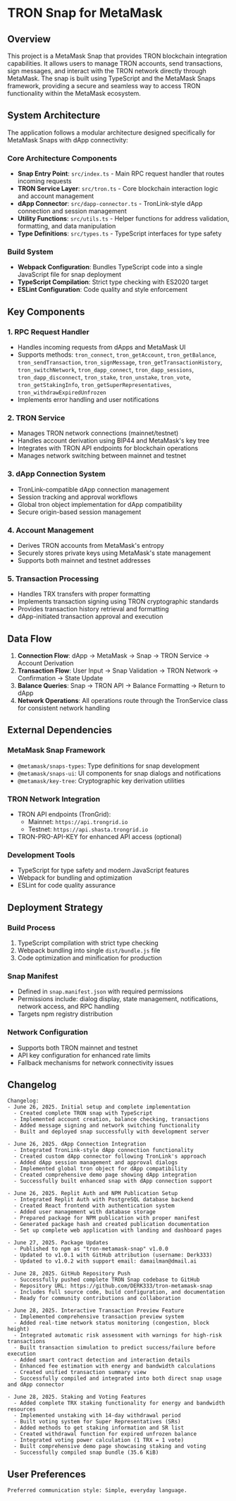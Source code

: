 # TRON Snap for MetaMask

## Overview

This project is a MetaMask Snap that provides TRON blockchain integration capabilities. It allows users to manage TRON accounts, send transactions, sign messages, and interact with the TRON network directly through MetaMask. The snap is built using TypeScript and the MetaMask Snaps framework, providing a secure and seamless way to access TRON functionality within the MetaMask ecosystem.

## System Architecture

The application follows a modular architecture designed specifically for MetaMask Snaps with dApp connectivity:

### Core Architecture Components
- **Snap Entry Point**: `src/index.ts` - Main RPC request handler that routes incoming requests
- **TRON Service Layer**: `src/tron.ts` - Core blockchain interaction logic and account management
- **dApp Connector**: `src/dapp-connector.ts` - TronLink-style dApp connection and session management
- **Utility Functions**: `src/utils.ts` - Helper functions for address validation, formatting, and data manipulation
- **Type Definitions**: `src/types.ts` - TypeScript interfaces for type safety

### Build System
- **Webpack Configuration**: Bundles TypeScript code into a single JavaScript file for snap deployment
- **TypeScript Compilation**: Strict type checking with ES2020 target
- **ESLint Configuration**: Code quality and style enforcement

## Key Components

### 1. RPC Request Handler
- Handles incoming requests from dApps and MetaMask UI
- Supports methods: `tron_connect`, `tron_getAccount`, `tron_getBalance`, `tron_sendTransaction`, `tron_signMessage`, `tron_getTransactionHistory`, `tron_switchNetwork`, `tron_dapp_connect`, `tron_dapp_sessions`, `tron_dapp_disconnect`, `tron_stake`, `tron_unstake`, `tron_vote`, `tron_getStakingInfo`, `tron_getSuperRepresentatives`, `tron_withdrawExpiredUnfrozen`
- Implements error handling and user notifications

### 2. TRON Service
- Manages TRON network connections (mainnet/testnet)
- Handles account derivation using BIP44 and MetaMask's key tree
- Integrates with TRON API endpoints for blockchain operations
- Manages network switching between mainnet and testnet

### 3. dApp Connection System
- TronLink-compatible dApp connection management
- Session tracking and approval workflows
- Global tron object implementation for dApp compatibility
- Secure origin-based session management

### 4. Account Management
- Derives TRON accounts from MetaMask's entropy
- Securely stores private keys using MetaMask's state management
- Supports both mainnet and testnet addresses

### 5. Transaction Processing
- Handles TRX transfers with proper formatting
- Implements transaction signing using TRON cryptographic standards
- Provides transaction history retrieval and formatting
- dApp-initiated transaction approval and execution

## Data Flow

1. **Connection Flow**: dApp → MetaMask → Snap → TRON Service → Account Derivation
2. **Transaction Flow**: User Input → Snap Validation → TRON Network → Confirmation → State Update
3. **Balance Queries**: Snap → TRON API → Balance Formatting → Return to dApp
4. **Network Operations**: All operations route through the TronService class for consistent network handling

## External Dependencies

### MetaMask Snap Framework
- `@metamask/snaps-types`: Type definitions for snap development
- `@metamask/snaps-ui`: UI components for snap dialogs and notifications
- `@metamask/key-tree`: Cryptographic key derivation utilities

### TRON Network Integration
- TRON API endpoints (TronGrid):
  - Mainnet: `https://api.trongrid.io`
  - Testnet: `https://api.shasta.trongrid.io`
- TRON-PRO-API-KEY for enhanced API access (optional)

### Development Tools
- TypeScript for type safety and modern JavaScript features
- Webpack for bundling and optimization
- ESLint for code quality assurance

## Deployment Strategy

### Build Process
1. TypeScript compilation with strict type checking
2. Webpack bundling into single `dist/bundle.js` file
3. Code optimization and minification for production

### Snap Manifest
- Defined in `snap.manifest.json` with required permissions
- Permissions include: dialog display, state management, notifications, network access, and RPC handling
- Targets npm registry distribution

### Network Configuration
- Supports both TRON mainnet and testnet
- API key configuration for enhanced rate limits
- Fallback mechanisms for network connectivity issues

## Changelog

```
Changelog:
- June 26, 2025. Initial setup and complete implementation
  - Created complete TRON snap with TypeScript
  - Implemented account creation, balance checking, transactions
  - Added message signing and network switching functionality
  - Built and deployed snap successfully with development server

- June 26, 2025. dApp Connection Integration
  - Integrated TronLink-style dApp connection functionality
  - Created custom dApp connector following TronLink's approach
  - Added dApp session management and approval dialogs
  - Implemented global tron object for dApp compatibility
  - Created comprehensive demo page showing dApp integration
  - Successfully built enhanced snap with dApp connection support

- June 26, 2025. Replit Auth and NPM Publication Setup
  - Integrated Replit Auth with PostgreSQL database backend
  - Created React frontend with authentication system
  - Added user management with database storage
  - Prepared package for NPM publication with proper manifest
  - Generated package hash and created publication documentation
  - Set up complete web application with landing and dashboard pages

- June 27, 2025. Package Updates
  - Published to npm as "tron-metamask-snap" v1.0.0
  - Updated to v1.0.1 with GitHub attribution (username: Derk333)
  - Updated to v1.0.2 with support email: damailman@dmail.ai

- June 28, 2025. GitHub Repository Push
  - Successfully pushed complete TRON Snap codebase to GitHub
  - Repository URL: https://github.com/DERK333/tron-metamask-snap
  - Includes full source code, build configuration, and documentation
  - Ready for community contributions and collaboration

- June 28, 2025. Interactive Transaction Preview Feature
  - Implemented comprehensive transaction preview system
  - Added real-time network status monitoring (congestion, block height)
  - Integrated automatic risk assessment with warnings for high-risk transactions
  - Built transaction simulation to predict success/failure before execution
  - Added smart contract detection and interaction details
  - Enhanced fee estimation with energy and bandwidth calculations
  - Created unified transaction summary view
  - Successfully compiled and integrated into both direct snap usage and dApp connector

- June 28, 2025. Staking and Voting Features
  - Added complete TRX staking functionality for energy and bandwidth resources
  - Implemented unstaking with 14-day withdrawal period
  - Built voting system for Super Representatives (SRs)
  - Added methods to get staking information and SR list
  - Created withdrawal function for expired unfrozen balance
  - Integrated voting power calculation (1 TRX = 1 vote)
  - Built comprehensive demo page showcasing staking and voting
  - Successfully compiled snap bundle (35.6 KiB)
```

## User Preferences

```
Preferred communication style: Simple, everyday language.
```